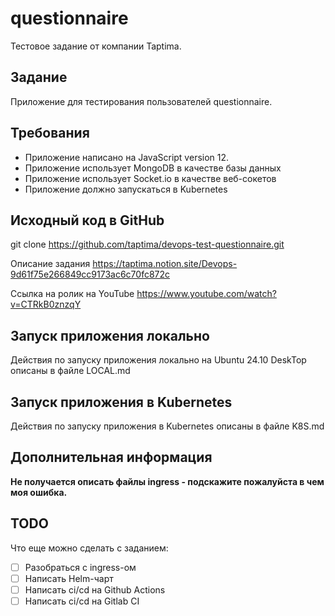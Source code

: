 # questionnaire

Тестовое задание от компании Taptima.

## Задание

Приложение для тестирования пользователей questionnaire.

## Требования

- Приложение написано на JavaScript version 12.
- Приложение использует MongoDB в качестве базы данных
- Приложение использует Socket.io в качестве веб-сокетов
- Приложение должно запускаться в Kubernetes

## Исходный код в GitHub

git clone https://github.com/taptima/devops-test-questionnaire.git

Описание задания https://taptima.notion.site/Devops-9d61f75e266849cc9173ac6c70fc872c

Ссылка на ролик на YouTube https://www.youtube.com/watch?v=CTRkB0znzqY

## Запуск приложения локально

Действия по запуску приложения локально на Ubuntu 24.10 DeskTop описаны в файле LOCAL.md

## Запуск приложения в Kubernetes

Действия по запуску приложения в Kubernetes описаны в файле K8S.md

## Дополнительная информация

**Не получается описать файлы ingress - подскажите пожалуйста в чем моя ошибка.**

## TODO

Что еще можно сделать с заданием:

- [ ] Разобраться с ingress-ом
- [ ] Написать Helm-чарт
- [ ] Написать ci/cd на Github Actions
- [ ] Написать ci/cd на Gitlab CI
